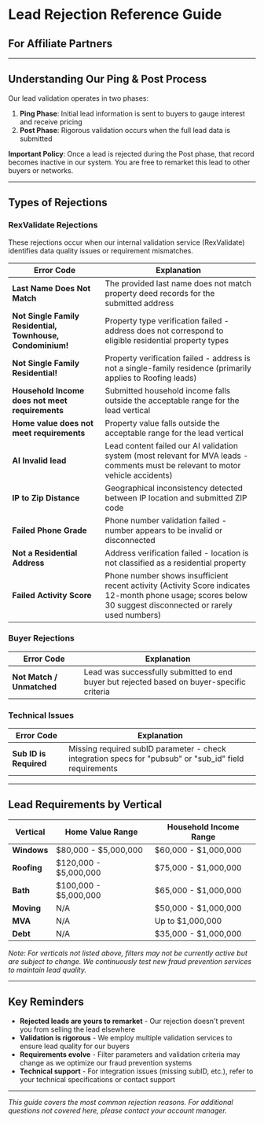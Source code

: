 # Lead Rejection Reference Guide
## For Affiliate Partners

---

## Understanding Our Ping & Post Process

Our lead validation operates in two phases:

1. **Ping Phase**: Initial lead information is sent to buyers to gauge interest and receive pricing
2. **Post Phase**: Rigorous validation occurs when the full lead data is submitted

**Important Policy**: Once a lead is rejected during the Post phase, that record becomes inactive in our system. You are free to remarket this lead to other buyers or networks.

---

## Types of Rejections

### RexValidate Rejections
These rejections occur when our internal validation service (RexValidate) identifies data quality issues or requirement mismatches.

| Error Code | Explanation |
|------------|-------------------------|
| **Last Name Does Not Match** | The provided last name does not match property deed records for the submitted address |
| **Not Single Family Residential, Townhouse, Condominium!** | Property type verification failed - address does not correspond to eligible residential property types |
| **Not Single Family Residential!** | Property verification failed - address is not a single-family residence (primarily applies to Roofing leads) |
| **Household Income does not meet requirements** | Submitted household income falls outside the acceptable range for the lead vertical |
| **Home value does not meet requirements** | Property value falls outside the acceptable range for the lead vertical |
| **AI Invalid lead** | Lead content failed our AI validation system (most relevant for MVA leads - comments must be relevant to motor vehicle accidents) |
| **IP to Zip Distance** | Geographical inconsistency detected between IP location and submitted ZIP code |
| **Failed Phone Grade** | Phone number validation failed - number appears to be invalid or disconnected |
| **Not a Residential Address** | Address verification failed - location is not classified as a residential property |
| **Failed Activity Score** | Phone number shows insufficient recent activity (Activity Score indicates 12-month phone usage; scores below 30 suggest disconnected or rarely used numbers) |

### Buyer Rejections
| Error Code | Explanation |
|------------|-------------------------|
| **Not Match / Unmatched** | Lead was successfully submitted to end buyer but rejected based on buyer-specific criteria |

### Technical Issues
| Error Code | Explanation |
|------------|-------------------------|
| **Sub ID is Required** | Missing required subID parameter - check integration specs for "pubsub" or "sub_id" field requirements |

---

## Lead Requirements by Vertical

| Vertical | Home Value Range | Household Income Range |
|----------|------------------|----------------------|
| **Windows** | $80,000 - $5,000,000 | $60,000 - $1,000,000 |
| **Roofing** | $120,000 - $5,000,000 | $75,000 - $1,000,000 |
| **Bath** | $100,000 - $5,000,000 | $65,000 - $1,000,000 |
| **Moving** | N/A | $50,000 - $1,000,000 |
| **MVA** | N/A | Up to $1,000,000 |
| **Debt** | N/A | $35,000 - $1,000,000 |

*Note: For verticals not listed above, filters may not be currently active but are subject to change. We continuously test new fraud prevention services to maintain lead quality.*

---

## Key Reminders

- **Rejected leads are yours to remarket** - Our rejection doesn't prevent you from selling the lead elsewhere
- **Validation is rigorous** - We employ multiple validation services to ensure lead quality for our buyers
- **Requirements evolve** - Filter parameters and validation criteria may change as we optimize our fraud prevention systems
- **Technical support** - For integration issues (missing subID, etc.), refer to your technical specifications or contact support

---

*This guide covers the most common rejection reasons. For additional questions not covered here, please contact your account manager.*

